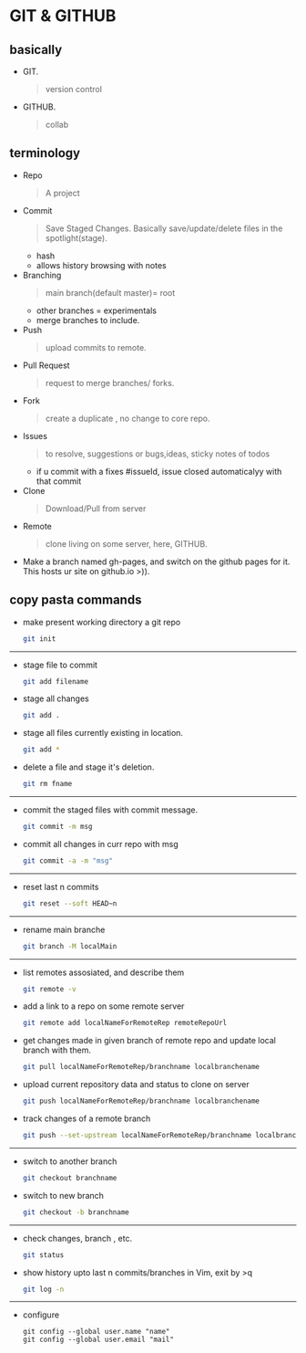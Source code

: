 # GIT & GITHUB

## basically

- GIT.
	> version control
- GITHUB.
	> collab

## terminology

- Repo
	> A project
- Commit
	> Save Staged Changes.
	> Basically save/update/delete files in the spotlight(stage).
	- hash
	- allows history browsing with notes
- Branching
	> main branch(default master)= root
	- other branches = experimentals
	- merge branches to include.
- Push
	> upload commits to remote.
- Pull Request
	> request to merge branches/ forks.
- Fork
	>create a duplicate , no change to core repo.
- Issues
	> to resolve, suggestions or bugs,ideas, sticky notes of todos
	- if u commit with a fixes #issueId, issue closed automaticalyy with that commit
- Clone
	> Download/Pull from server
- Remote
	> clone living on some server, here, GITHUB.
- Make a branch named gh-pages, and switch on the github pages for it. This hosts ur site on github.io 	>)).

## copy pasta commands
-  make present working directory a git repo
	```bash
	git init
	```
---

-  stage file to commit
	```bash
	git add filename
	```
- stage all changes
	```bash
	git add .
	```
- stage all files currently existing in location.
	```bash
	git add *
	```
- delete a file and stage it's deletion.
	```bash
	git rm fname
	```
---

-  commit the staged files with commit message.
	```bash
	git commit -m msg
	```
-  commit all changes in curr repo with msg
	```bash
	git commit -a -m "msg"
	```
---

- reset last n commits
	```bash
	git reset --soft HEAD~n
	```

---

- rename main branche
	```bash
	git branch -M localMain
	```
---

-  list remotes assosiated, and describe them
	```bash
	git remote -v
	```
-  add a link to a repo on some remote server
	```bash
	git remote add localNameForRemoteRep remoteRepoUrl
	```
-  get changes made in given branch of remote repo and update local branch with them.
	```bash
	git pull localNameForRemoteRep/branchname localbranchename
	```
- upload current repository data and status to clone on server
	```bash
	git push localNameForRemoteRep/branchname localbranchename
	```
- track changes of a remote branch
	```bash
	git push --set-upstream localNameForRemoteRep/branchname localbranchename
	```

---

- switch to another branch
	```bash
	git checkout branchname
	```
- switch to new branch
	```bash
	git checkout -b branchname
	```
---

-  check changes, branch , etc.
	```bash
	git status
	```
-  show history upto last n commits/branches in Vim, exit by 	>q
	```bash
	git log -n
	```

---

- configure
	```
	git config --global user.name "name"
	git config --global user.email "mail"
	```
